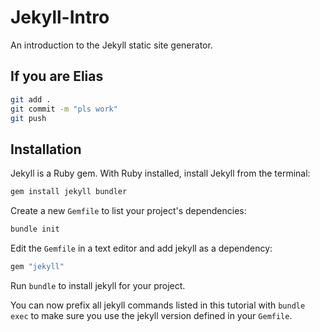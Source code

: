 # Jekyll-Intro
 An introduction to the Jekyll static site generator.

 ## If you are Elias

```sh
git add .
git commit -m "pls work"
git push
```

## Installation

Jekyll is a Ruby gem. With Ruby installed, install Jekyll from the terminal:

```sh
gem install jekyll bundler
```

Create a new `Gemfile` to list your project's dependencies:

```sh
bundle init
```

Edit the `Gemfile` in a text editor and add jekyll as a dependency:

```ruby
gem "jekyll"
```

Run `bundle` to install jekyll for your project.

You can now prefix all jekyll commands listed in this tutorial with `bundle exec`
to make sure you use the jekyll version defined in your `Gemfile`.